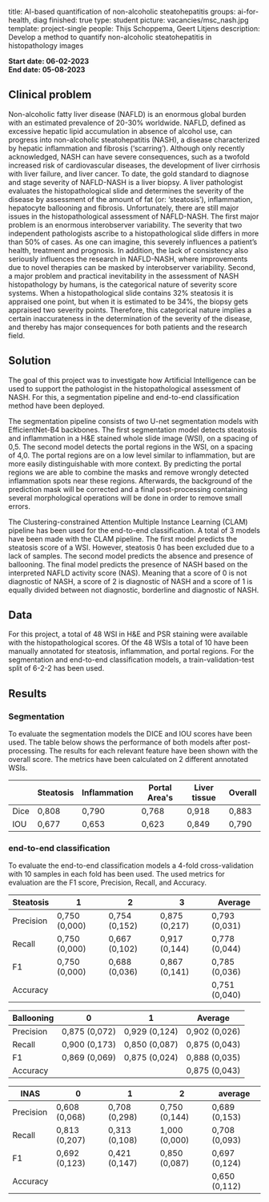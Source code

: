 title: AI-based quantification of non-alcoholic steatohepatitis
groups: ai-for-health, diag
finished: true
type: student
picture: vacancies/msc_nash.jpg
template: project-single
people: Thijs Schoppema, Geert Litjens
description: Develop a method to quantify non-alcoholic steatohepatitis in histopathology images

**Start date: 06-02-2023** <br>
**End date: 05-08-2023**

## Clinical problem
Non-alcoholic fatty liver disease (NAFLD) is an enormous global burden with an estimated prevalence of 20-30% worldwide. NAFLD, defined as excessive hepatic lipid accumulation in absence of alcohol use, can progress into non-alcoholic steatohepatitis (NASH), a disease characterized by hepatic inflammation and fibrosis (‘scarring’). Although only recently acknowledged, NASH can have severe consequences, such as a twofold increased risk of cardiovascular diseases, the development of liver cirrhosis with liver failure, and liver cancer.
To date, the gold standard to diagnose and stage severity of NAFLD-NASH is a liver biopsy. A liver pathologist evaluates the histopathological slide and determines the severity of the disease by assessment of the amount of fat (or: ‘steatosis’), inflammation, hepatocyte ballooning and fibrosis. Unfortunately, there are still major issues in the histopathological assessment of NAFLD-NASH. 
The first major problem is an enormous interobserver variability. The severity that two independent pathologists ascribe to a histopathological slide differs in more than 50% of cases. As one can imagine, this severely influences a patient’s health, treatment and prognosis. In addition, the lack of consistency also seriously influences the research in NAFLD-NASH, where improvements due to novel therapies can be masked by interobserver variability.
Second, a major problem and practical inevitability in the assessment of NASH histopathology by humans, is the categorical nature of severity score systems. When a histopathological slide contains 32% steatosis it is appraised one point, but when it is estimated to be 34%, the biopsy gets appraised two severity points. Therefore, this categorical nature implies a certain inaccurateness in the determination of the severity of the disease, and thereby has major consequences for both patients and the research field. 

## Solution
The goal of this project was to investigate how Artificial Intelligence can be used to support the pathologist in the histopathological assessment of NASH. For this, a segmentation pipeline and end-to-end classification method have been deployed. 

The segmentation pipeline consists of two U-net segmentation models with EfficientNet-B4 backbones. The first segmentation model detects steatosis and inflammation in a H&E stained whole slide image (WSI), on a spacing of 0,5. The second model detects the portal regions in the WSI, on a spacing of 4,0. The portal regions are on a low level similar to inflammation, but are more easily distinguishable with more context. By predicting the portal regions we are able to combine the masks and remove wrongly detected inflammation spots near these regions. Afterwards, the background of the prediction mask will be corrected and a final post-processing containing several morphological operations will be done in order to remove small errors.

The Clustering-constrained Attention Multiple Instance Learning (CLAM) pipeline has been used for the end-to-end classification. A total of 3 models have been made with the CLAM pipeline. The first model predicts the steatosis score of a WSI. However, steatosis 0 has been excluded due to a lack of samples. The second model predicts the absence and presence of ballooning. The final model predicts the presence of NASH based on the interpreted NAFLD activity score (NAS). Meaning that a score of 0 is not diagnostic of NASH, a score of 2 is diagnostic of NASH and a score of 1 is equally divided between not diagnostic, borderline and diagnostic of NASH.

## Data
For this project, a total of 48 WSI in H&E and PSR staining were available with the histopathological scores. Of the 48 WSIs a total of 10 have been manually annotated for steatosis, inflammation, and portal regions. For the segmentation and end-to-end classification models, a train-validation-test split of 6-2-2 has been used.

## Results
### Segmentation
To evaluate the segmentation models the DICE and IOU scores have been used. The table below shows the performance of both models after post-processing. The results for each relevant feature have been shown with the overall score. The metrics have been calculated on 2 different annotated WSIs.

| | Steatosis | Inflammation | Portal Area's | Liver tissue | Overall |
|-----|-----|-----|-----|-----|-----|
| Dice | 0,808 | 0,790 | 0,768 | 0,918 | 0,883 |
| IOU | 0,677 | 0,653 | 0,623 | 0,849 | 0,790 |

### end-to-end classification
To evaluate the end-to-end classification models a 4-fold cross-validation with 10 samples in each fold has been used. The used metrics for evaluation are the F1 score, Precision, Recall, and Accuracy.

| Steatosis | 1 | 2 | 3 | Average |
|-----|-----|-----|-----|-----|
| Precision | 0,750 (0,000) | 0,754 (0,152) | 0,875 (0,217) | 0,793 (0,031) |
| Recall | 0,750 (0,000) | 0,667 (0,102) | 0,917 (0,144) | 0,778 (0,044) |
| F1 | 0,750 (0,000) | 0,688 (0,036) | 0,867 (0,141) | 0,785 (0,036) |
| Accuracy | | | | 0,751 (0,040) | 

| Ballooning | 0 | 1 | Average |
|-----|-----|-----|-----|
| Precision | 0,875 (0,072) | 0,929 (0,124) | 0,902 (0,026) |
| Recall | 0,900 (0,173) | 0,850 (0,087) | 0,875 (0,043) |
| F1 | 0,869 (0,069) | 0,875 (0,024) | 0,888 (0,035) |
| Accuracy | | | 0,875 (0,043) |

| INAS | 0 | 1 | 2 | average |
|-----|-----|-----|-----|-----|
| Precision | 0,608 (0,068) | 0,708 (0,298) | 0,750 (0,144) | 0,689 (0,153) |
| Recall | 0,813 (0,207) | 0,313 (0,108) | 1,000 (0,000) | 0,708 (0,093) |
| F1 | 0,692 (0,123) | 0,421 (0,147) | 0,850 (0,087) | 0,697 (0,124) |
| Accuracy | | | | 0,650 (0,112) |

[//]: # " Students will be supervised by a team of NAFLD-NASH experts from the Amsterdam UMC (dr. Onno Holleboom, and drs. Quinten Augustijn) and a team of experts in the field of deep learning in histopathology from the Radboud University (dr. ir. Geert Litjens and prof. dr. Jeroen van der Laak). Primarily based in Nijmegen, the student will develop a deep learning model for the assessment of NAFLD-NASH. The student will be trained by a liver pathologist in the assessment of NAFLD-NASH. Thereafter the student will build a supervised model upon the histopathological slides of 60-100 patients. When successful, the model will further be validated in larger cohorts. We expect that the thesis will results in a significant scientific publication. "
